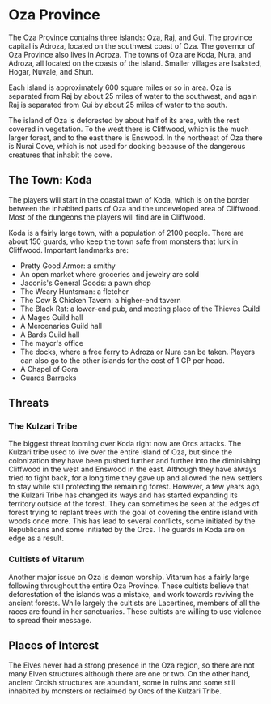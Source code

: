 Oza Province
============
The Oza Province contains three islands: Oza, Raj, and Gui. The province capital is Adroza, located on the southwest coast of Oza. The governor of Oza Province also lives in Adroza. The towns of Oza are Koda, Nura, and Adroza, all located on the coasts of the island. Smaller villages are Isaksted, Hogar, Nuvale, and Shun.

Each island is approximately 600 square miles or so in area. Oza is separated from Raj by about 25 miles of water to the southwest, and again Raj is separated from Gui by about 25 miles of water to the south.

The island of Oza is deforested by about half of its area, with the rest covered in vegetation. To the west there is Cliffwood, which is the much larger forest, and to the east there is Enswood. In the northeast of Oza there is Nurai Cove, which is not used for docking because of the dangerous creatures that inhabit the cove.

The Town: Koda
--------------

The players will start in the coastal town of Koda, which is on the border between the inhabited parts of Oza and the undeveloped area of Cliffwood. Most of the dungeons the players will find are in Cliffwood.

Koda is a fairly large town, with a population of 2100 people. There are about 150 guards, who keep the town safe from monsters that lurk in Cliffwood. Important landmarks are:

- Pretty Good Armor: a smithy
- An open market where groceries and jewelry are sold
- Jaconis's General Goods: a pawn shop
- The Weary Huntsman: a fletcher
- The Cow & Chicken Tavern: a higher-end tavern
- The Black Rat: a lower-end pub, and meeting place of the Thieves Guild
- A Mages Guild hall
- A Mercenaries Guild hall
- A Bards Guild hall
- The mayor's office
- The docks, where a free ferry to Adroza or Nura can be taken. Players can also go to the other islands for the cost of 1 GP per head.
- A Chapel of Gora
- Guards Barracks

Threats
-------

### The Kulzari Tribe

The biggest threat looming over Koda right now are Orcs attacks. The Kulzari tribe used to live over the entire island of Oza, but since the colonization they have been pushed further and further into the diminishing Cliffwood in the west and Enswood in the east. Although they have always tried to fight back, for a long time they gave up and allowed the new settlers to stay while still protecting the remaining forest. However, a few years ago, the Kulzari Tribe has changed its ways and has started expanding its territory outside of the forest. They can sometimes be seen at the edges of forest trying to replant trees with the goal of covering the entire island with woods once more. This has lead to several conflicts, some initiated by the Republicans and some initiated by the Orcs. The guards in Koda are on edge as a result.

### Cultists of Vitarum

Another major issue on Oza is demon worship. Vitarum has a fairly large following throughout the entire Oza Province. These cultists believe that deforestation of the islands was a mistake, and work towards reviving the ancient forests. While largely the cultists are Lacertines, members of all the races are found in her sanctuaries. These cultists are willing to use violence to spread their message.

Places of Interest
------------------
The Elves never had a strong presence in the Oza region, so there are not many Elven structures although there are one or two. On the other hand, ancient Orcish structures are abundant, some in ruins and some still inhabited by monsters or reclaimed by Orcs of the Kulzari Tribe.

